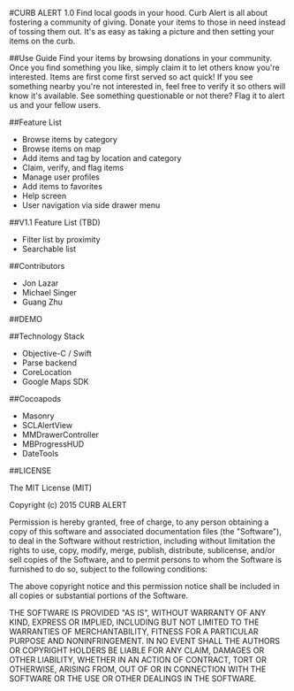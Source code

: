 #CURB ALERT 1.0
Find local goods in your hood. Curb Alert is all about fostering a community of giving. 
Donate your items to those in need instead of tossing them out. It's as easy as taking a picture and then setting your items on the curb.

##Use Guide
Find your items by browsing donations in your community. Once you find something you like, simply claim it to let others know you're interested. Items are first come first served so act quick! If you see something nearby you're not interested in, feel free to verify it so others will know it's available. See something questionable or not there? Flag it to alert us and your fellow users.


##Feature List
* Browse items by category
* Browse items on map
* Add items and tag by location and category
* Claim, verify, and flag items
* Manage user profiles
* Add items to favorites
* Help screen
* User navigation via side drawer menu


##V1.1 Feature List (TBD)
* Filter list by proximity
* Searchable list


##Contributors
* Jon Lazar
* Michael Singer
* Guang Zhu

##DEMO


##Technology Stack
* Objective-C / Swift
* Parse backend
* CoreLocation
* Google Maps SDK


##Cocoapods
* Masonry
* SCLAlertView
* MMDrawerController
* MBProgressHUD
* DateTools


##LICENSE

The MIT License (MIT)

Copyright (c) 2015 CURB ALERT

Permission is hereby granted, free of charge, to any person obtaining a copy of this software and associated documentation files (the "Software"), to deal in the Software without restriction, including without limitation the rights to use, copy, modify, merge, publish, distribute, sublicense, and/or sell copies of the Software, and to permit persons to whom the Software is furnished to do so, subject to the following conditions:

The above copyright notice and this permission notice shall be included in all copies or substantial portions of the Software.

THE SOFTWARE IS PROVIDED "AS IS", WITHOUT WARRANTY OF ANY KIND, EXPRESS OR IMPLIED, INCLUDING BUT NOT LIMITED TO THE WARRANTIES OF MERCHANTABILITY, FITNESS FOR A PARTICULAR PURPOSE AND NONINFRINGEMENT. IN NO EVENT SHALL THE AUTHORS OR COPYRIGHT HOLDERS BE LIABLE FOR ANY CLAIM, DAMAGES OR OTHER LIABILITY, WHETHER IN AN ACTION OF CONTRACT, TORT OR OTHERWISE, ARISING FROM, OUT OF OR IN CONNECTION WITH THE SOFTWARE OR THE USE OR OTHER DEALINGS IN THE SOFTWARE.
